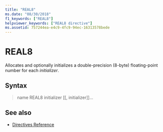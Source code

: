 ```yaml
---
title: "REAL8"
ms.date: "08/30/2018"
f1_keywords: ["REAL8"]
helpviewer_keywords: ["REAL8 directive"]
ms.assetid: 757244ea-e4c9-4fc9-94ec-16313578bede
---
```

# REAL8

Allocates and optionally initializes a double-precision (8-byte) floating-point number for each *initializer*.

## Syntax

> name REAL8 initializer [[, initializer]]...

## See also

- [Directives Reference](../../assembler/masm/directives-reference.md)
